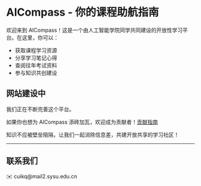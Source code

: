 # AICompass - 你的课程助航指南

欢迎来到 AICompass！这是一个由人工智能学院同学共同建设的开放性学习平台。在这里，你可以：

- 获取课程学习资源
- 分享学习笔记心得
- 查阅往年考试资料
- 参与知识共创建设

## 网站建设中
我们正在不断完善这个平台。

如果你也想为 AICompass 添砖加瓦，欢迎成为贡献者！[贡献指南](ContributionGuidelines.md)

知识不应被壁垒阻隔，让我们一起消除信息差，共建开放共享的学习社区！

---
## 联系我们
✉️ cuikq&#64;mail2&#46;sysu&#46;edu&#46;cn

